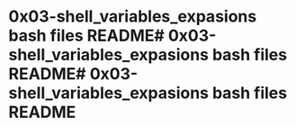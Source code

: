 # 0x03-shell_variables_expasions bash files README# 0x03-shell_variables_expasions bash files README# 0x03-shell_variables_expasions bash files README
